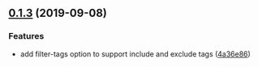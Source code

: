 ## [0.1.3](https://github.com/twinh/gitsync/compare/@gitsync/sync-command@0.1.3...@gitsync/sync-command@0.1.3) (2019-09-08)


### Features

* add filter-tags option to support include and exclude tags ([4a36e86](https://github.com/twinh/gitsync/commit/4a36e86))



